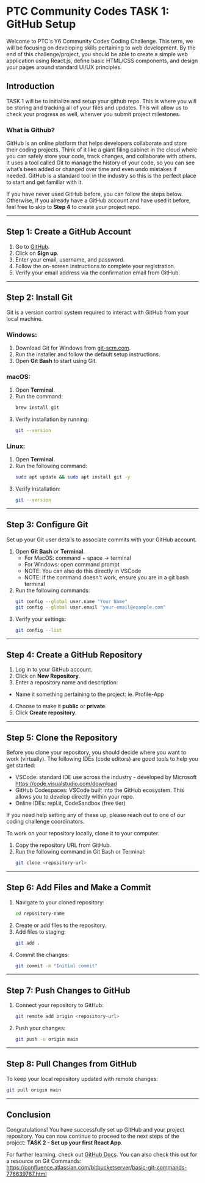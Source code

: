# PTC Community Codes TASK 1: GitHub Setup
Welcome to PTC's Y6 Community Codes Coding Challenge. This term, we will be focusing on developing skills pertaining to web development. By the end of this challenge/project, you should be able to create a simple web application using React.js, define basic HTML/CSS components, and design your pages around standard UI/UX principles. 


## Introduction

TASK 1 will be to initialize and setup your github repo. This is where you will be storing and tracking all of your files and updates. This will allow us to check your progress as well, whenver you submit project milestones. 

### What is Github?
GitHub is an online platform that helps developers collaborate and store their coding projects. Think of it like a giant filing cabinet in the cloud where you can safely store your code, track changes, and collaborate with others. It uses a tool called Git to manage the history of your code, so you can see what’s been added or changed over time and even undo mistakes if needed. GitHub is a standard tool in the industry so this is the perfect place to start and get familiar with it.

If you have never used GitHub before, you can follow the steps below. Otherwise, if you already have a GitHub account and have used it before, feel free to skip to **Step 4** to create your project repo.

---

## Step 1: Create a GitHub Account

1. Go to [GitHub](https://github.com/).
2. Click on **Sign up**.
3. Enter your email, username, and password.
4. Follow the on-screen instructions to complete your registration.
5. Verify your email address via the confirmation email from GitHub.

---

## Step 2: Install Git

Git is a version control system required to interact with GitHub from your local machine.

### Windows:

1. Download Git for Windows from [git-scm.com](https://git-scm.com/downloads).
2. Run the installer and follow the default setup instructions.
3. Open **Git Bash** to start using Git.

### macOS:

1. Open **Terminal**.
2. Run the command:
   ```sh
   brew install git
   ```
3. Verify installation by running:
   ```sh
   git --version
   ```

### Linux:

1. Open **Terminal**.
2. Run the following command:
   ```sh
   sudo apt update && sudo apt install git -y
   ```
3. Verify installation:
   ```sh
   git --version
   ```

---

## Step 3: Configure Git

Set up your Git user details to associate commits with your GitHub account.

1. Open **Git Bash** or **Terminal**.
   - For MacOS: command + space -> terminal
   - For Windows: open command prompt
   - NOTE: You can also do this directly in VSCode
   - NOTE: if the command doesn't work, ensure you are in a git bash terminal
2. Run the following commands:
   ```sh
   git config --global user.name "Your Name"
   git config --global user.email "your-email@example.com"
   ```
3. Verify your settings:
   ```sh
   git config --list
   ```

---

## Step 4: Create a GitHub Repository

1. Log in to your GitHub account.
2. Click on **New Repository**.
3. Enter a repository name and description:
  - Name it something pertaining to the project: ie. Profile-App
4. Choose to make it **public** or **private**.
5. Click **Create repository**.

---

## Step 5: Clone the Repository 
Before you clone your repository, you should decide where you want to work (virtually). The following IDEs (code editors) are good tools to help you get started:
- VSCode: standard IDE use across the industry - developed by Microsoft https://code.visualstudio.com/download
- GitHub Codespaces: VSCode built into the GitHub ecosystem. This allows you to develop directly within your repo.
- Online IDEs: repl.it, CodeSandbox (free tier)

If you need help setting any of these up, please reach out to one of our coding challenge coordinators.

To work on your repository locally, clone it to your computer.

1. Copy the repository URL from GitHub.
2. Run the following command in Git Bash or Terminal:
   ```sh
   git clone <repository-url>
   ```

---

## Step 6: Add Files and Make a Commit

1. Navigate to your cloned repository:
   ```sh
   cd repository-name
   ```
2. Create or add files to the repository.
3. Add files to staging:
   ```sh
   git add .
   ```
4. Commit the changes:
   ```sh
   git commit -m "Initial commit"
   ```

---

## Step 7: Push Changes to GitHub

1. Connect your repository to GitHub:
   ```sh
   git remote add origin <repository-url>
   ```
2. Push your changes:
   ```sh
   git push -u origin main
   ```

---

## Step 8: Pull Changes from GitHub

To keep your local repository updated with remote changes:

```sh
git pull origin main
```

---

## Conclusion

Congratulations! You have successfully set up GitHub and your project repository. You can now continue to proceed to the next steps of the project: **TASK 2 - Set up your first React App**.

For further learning, check out [GitHub Docs](https://docs.github.com/).
You can also check this out for a resource on Git Commands: https://confluence.atlassian.com/bitbucketserver/basic-git-commands-776639767.html
